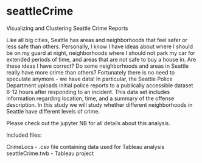 # seattleCrime
Visualizing and Clustering Seattle Crime Reports

Like all big cities, Seattle has areas and neighborhoods that feel safer or less safe than others. Personally, I know I have ideas about where I should be on my guard at night, neighborhoods where I should not park my car for extended periods of time, and areas that are not safe to buy a house in. Are these ideas I have correct? Do some neighborhoods and areas in Seattle really have more crime than others? Fortunately there is no need to speculate anymore - we have data! In particular, the Seattle Police Department uploads initial police reports to a publically accessible dataset 6-12 hours after responding to an incident. This data set includes information regarding location, time, and a summary of the offense description.
In this study we will study whether different neighborhoods in Seattle have different levels of crime.  

Please check out the jupyter NB for all details about this analysis.  

Included files:

CrimeLocs - .csv file containing data used for Tableau analysis  
seattleCrime.twb - Tableau project  
